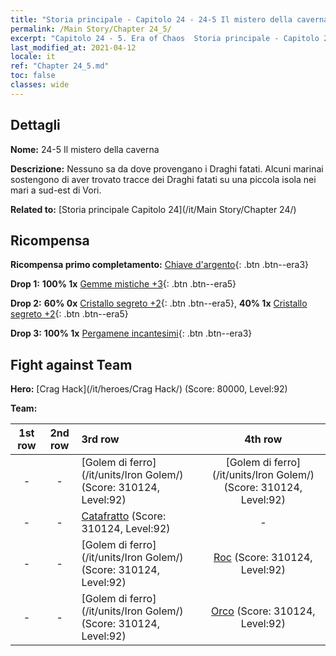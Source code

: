 ```yaml
---
title: "Storia principale - Capitolo 24 - 24-5 Il mistero della caverna"
permalink: /Main Story/Chapter 24_5/
excerpt: "Capitolo 24 - 5. Era of Chaos  Storia principale - Capitolo 24_5. 24-5 Il mistero della caverna"
last_modified_at: 2021-04-12
locale: it
ref: "Chapter 24_5.md"
toc: false
classes: wide
---
```


## Dettagli

 **Nome:** 24-5 Il mistero della caverna

 **Descrizione:** Nessuno sa da dove provengano i Draghi fatati. Alcuni marinai sostengono di aver trovato tracce dei Draghi fatati su una piccola isola nei mari a sud-est di Vori.

 **Related to:** [Storia principale Capitolo 24](/it/Main Story/Chapter 24/)

## Ricompensa

 **Ricompensa primo completamento:** [Chiave d'argento](/it/Items/con_693/){: .btn .btn--era3}

 **Drop 1:** **100% 1x** [Gemme mistiche +3](/it/Items/mat_86/){: .btn .btn--era5}

 **Drop 2:** **60% 0x** [Cristallo segreto +2](/it/Items/mat_80/){: .btn .btn--era5}, **40% 1x** [Cristallo segreto +2](/it/Items/mat_80/){: .btn .btn--era5}

 **Drop 3:** **100% 1x** [Pergamene incantesimi](/it/Items/con_694/){: .btn .btn--era3}


## Fight against Team
 **Hero:** [Crag Hack](/it/heroes/Crag Hack/) (Score: 80000, Level:92)

 **Team:**


  | 1st row | 2nd row | 3rd row | 4th row |
  |:----:|:----:|:----|:----:|
  | - | - | [Golem di ferro](/it/units/Iron Golem/) (Score: 310124, Level:92)  | [Golem di ferro](/it/units/Iron Golem/) (Score: 310124, Level:92)  |
  | - | - | [Catafratto](/it/units/Cavalier/) (Score: 310124, Level:92)  | - |
  | - | - | [Golem di ferro](/it/units/Iron Golem/) (Score: 310124, Level:92)  | [Roc](/it/units/Roc/) (Score: 310124, Level:92)  |
  | - | - | [Golem di ferro](/it/units/Iron Golem/) (Score: 310124, Level:92)  | [Orco](/it/units/Orc/) (Score: 310124, Level:92)  |


